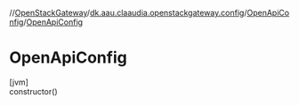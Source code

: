 //[OpenStackGateway](../../../index.md)/[dk.aau.claaudia.openstackgateway.config](../index.md)/[OpenApiConfig](index.md)/[OpenApiConfig](-open-api-config.md)

# OpenApiConfig

[jvm]\
constructor()
